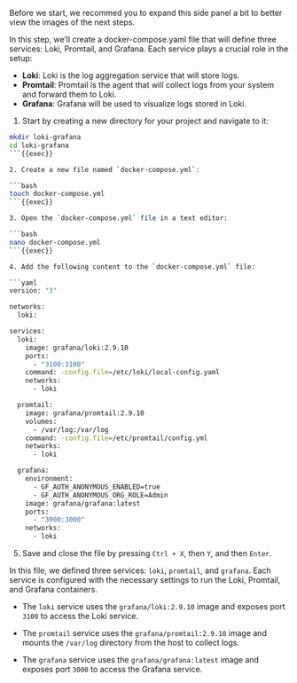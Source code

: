 Before we start, we recommed you to expand this side panel a bit to better view the images of the next steps.

In this step, we’ll create a docker-compose.yaml file that will define three services: Loki, Promtail, and Grafana. Each service plays a crucial role in the setup:

- **Loki**: Loki is the log aggregation service that will store logs.
- **Promtail**: Promtail is the agent that will collect logs from your system and forward them to Loki.
- **Grafana**: Grafana will be used to visualize logs stored in Loki.



1. Start by creating a new directory for your project and navigate to it:

```bash
mkdir loki-grafana
cd loki-grafana
```{{exec}}

2. Create a new file named `docker-compose.yml`:

```bash
touch docker-compose.yml
```{{exec}}

3. Open the `docker-compose.yml` file in a text editor:

```bash
nano docker-compose.yml
```{{exec}}

4. Add the following content to the `docker-compose.yml` file:

```yaml
version: "3"

networks:
  loki:

services:
  loki:
    image: grafana/loki:2.9.10
    ports:
      - "3100:3100"
    command: -config.file=/etc/loki/local-config.yaml
    networks:
      - loki

  promtail:
    image: grafana/promtail:2.9.10
    volumes:
      - /var/log:/var/log
    command: -config.file=/etc/promtail/config.yml
    networks:
      - loki

  grafana:
    environment:
      - GF_AUTH_ANONYMOUS_ENABLED=true
      - GF_AUTH_ANONYMOUS_ORG_ROLE=Admin
    image: grafana/grafana:latest
    ports:
      - "3000:3000"
    networks:
      - loki
```

5. Save and close the file by pressing `Ctrl + X`, then `Y`, and then `Enter`.

In this file, we defined three services: `loki`, `promtail`, and `grafana`. Each service is configured with the necessary settings to run the Loki, Promtail, and Grafana containers.

- The `loki` service uses the `grafana/loki:2.9.10` image and exposes port `3100` to access the Loki service.

- The `promtail` service uses the `grafana/promtail:2.9.10` image and mounts the `/var/log` directory from the host to collect logs.

- The `grafana` service uses the `grafana/grafana:latest` image and exposes port `3000` to access the Grafana service.
